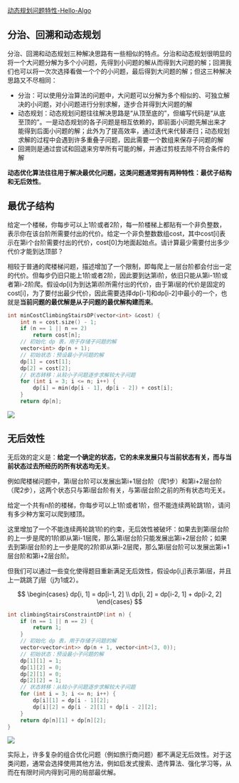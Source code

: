 [动态规划问题特性-Hello-Algo](https://www.hello-algo.com/chapter_dynamic_programming/dp_problem_features/)

## 分治、回溯和动态规划

分治、回溯和动态规划三种解决思路有一些相似的特点。分治和动态规划很明显的将一个大问题分解为多个小问题，先得到小问题的解从而得到大问题的解；回溯我们也可以将一次次选择看做一个个的小问题，最后得到大问题的解；但这三种解决思路又不尽相同：

- 分治：可以使用分治算法的问题中，大问题可以分解为多个相似的、可独立解决的小问题，对小问题进行分别求解，逐步合并得到大问题的解
- 动态规划：动态规划问题往往解决思路是“从顶至底的”，但编写代码是“从底至顶的”。一是动态规划的各子问题是相互依赖的，即前面小问题先解出来才能得到后面小问题的解；此外为了提高效率，通过迭代来代替递归；动态规划求解的过程中会遇到许多重叠子问题，因此需要一个数组来保存子问题的解
- 回溯则是通过尝试和回退来穷举所有可能的解，并通过剪枝去除不符合条件的解

**动态优化算法往往用于解决最优化问题，这类问题通常拥有两种特性：最优子结构和无后效性**。

## 最优子结构

给定一个楼梯，你每步可以上1阶或者2阶，每一阶楼梯上都贴有一个非负整数，表示你在该台阶所需要付出的代价。给定一个非负整数数组cost，其中cost[i]表示在第i个台阶需要付出的代价，cost[0]为地面起始点。请计算最少需要付出多少代价才能到达顶部？

相较于普通的爬楼梯问题，描述增加了一个限制，即每爬上一层台阶都会付出一定的代价。但每步仍旧只能上1阶或者2阶，因此要到达第i阶，依旧只能从第i-1阶或者第i-2阶爬。假设dp[i]为到达第i阶所需付出的代价，由于第i层的代价是固定的cost[i]，为了要付出最少代价，因此需要选择dp[i-1]和dp[i-2]中最小的一个，也就是**当前问题的最优解是从子问题的最优解构建而来**。

```c++
int minCostClimbingStairsDP(vector<int> &cost) {
    int n = cost.size() - 1;
    if (n == 1 || n == 2)
        return cost[n];
    // 初始化 dp 表，用于存储子问题的解
    vector<int> dp(n + 1);
    // 初始状态：预设最小子问题的解
    dp[1] = cost[1];
    dp[2] = cost[2];
    // 状态转移：从较小子问题逐步求解较大子问题
    for (int i = 3; i <= n; i++) {
        dp[i] = min(dp[i - 1], dp[i - 2]) + cost[i];
    }
    return dp[n];
```

<img src="https://www.hello-algo.com/chapter_dynamic_programming/dp_problem_features.assets/min_cost_cs_dp.png">

## 无后效性

无后效的定义是：**给定一个确定的状态，它的未来发展只与当前状态有关，而与当前状态过去所经历的所有状态均无关**。

例如爬楼梯问题中，第i层台阶可以发展出第i+1层台阶（爬1步）和第i+2层台阶（爬2步），这两个状态只与第i层台阶有关，与第i层台阶之前的所有状态均无关。

给定一个共有n阶的楼梯，你每步可以上1阶或者1阶，但不能连续两轮跳1阶，请问有多少种方案可以爬到楼顶。

这里增加了一个不能连续两轮跳1阶的约束，无后效性被破坏：如果去到第i层台阶的上一步是爬的1阶即从第i-1层爬，那么第i层台阶只能发展出第i+2层台阶；如果去到第i层台阶的上一步是爬的2阶即从第i-2层爬，那么第i层台阶可以发展出第i+1层台阶和第i+2层台阶。

但我们可以通过一些变化使得题目重新满足无后效性，假设dp[i,j]表示第i层，并且上一跳跳了j层（j为1或2）。

$$
\begin{cases}
dp[i, 1] = dp[i-1, 2] \\
dp[i, 2] = dp[i-2, 1] + dp[i-2, 2]
\end{cases}
$$

```c++
int climbingStairsConstraintDP(int n) {
    if (n == 1 || n == 2) {
        return 1;
    }
    // 初始化 dp 表，用于存储子问题的解
    vector<vector<int>> dp(n + 1, vector<int>(3, 0));
    // 初始状态：预设最小子问题的解
    dp[1][1] = 1;
    dp[1][2] = 0;
    dp[2][1] = 0;
    dp[2][2] = 1;
    // 状态转移：从较小子问题逐步求解较大子问题
    for (int i = 3; i <= n; i++) {
        dp[i][1] = dp[i - 1][2];
        dp[i][2] = dp[i - 2][1] + dp[i - 2][2];
    }
    return dp[n][1] + dp[n][2];
}
```

<img src="https://www.hello-algo.com/chapter_dynamic_programming/dp_problem_features.assets/climbing_stairs_constraint_state_transfer.png">

实际上，许多复杂的组合优化问题（例如旅行商问题）都不满足无后效性。对于这类问题，通常会选择使用其他方法，例如启发式搜索、遗传算法、强化学习等，从而在有限时间内得到可用的局部最优解。